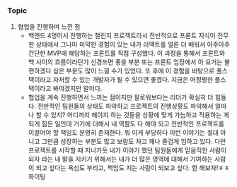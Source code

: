 

### Topic
1. 협업을 진행하며 느낀 점
	- 백엔드 4명이서 진행하는 챌린지 프로젝트라서 전반적으로 프론트 지식이 전무한 상태에서 그나마 미약한 경험이 있는 내가 리액트를 얼른 더 배워서 아주아주 간단한 MVP에 해당하는 프론트를 직접 구성했다. 이 과정을 통해서 프론트와 백 사이의 흐름이라던가 신경쓰면 좋을 부분 또는 프론트 입장에서 아 요거는 불편하겠다 싶은 부분도 많이 느낄 수가 있었다. 또 후에 이 경험을 바탕으로 풀스택이라고 자처할 수 있는 개발자가 될 수 있으면 좋겠다. 지금은 어정쩡한 풀스택이라고 봐야겠지만 말이다. 
	- 협업을 계속 진행하면서 느끼는 점이지만 팔로워보다는 리더가 확실히 더 힘들다. 전반적인 팀원들의 상태도 파악하고 프로젝트의 진행상황도 파악해서 얼마나 할 수 있지? 어디까지 해야지 하는 것들을 상황에 맞게 가늠하고 적용하는 게 되게 힘든 일인데 거기에 더해서 내 역할도 다 해야 되고 전반적인 프로젝트를 이끌어야 할 책임도 분명히 존재한다. 뭐 이게 부당하다 이런 이야기는 절대 아니고 그만큼 성장하는 부분도 많고 보람도 차고 꽤나 즐겁게 임하고 있다. 다만 프로젝트를 시작할 때 지나가듯 내가 이야기 했던 팀원들에게 믿음직한 사람이 되자 라는 내 말을 지키기 위해서는 내가 더 많은 영역에 대해서 기여하는 사람이 되고 싶다는 욕심도 부리고, 책임도 지는 사람이 되보고 싶다. 함 해보자!ㅎㅎ 화이팅